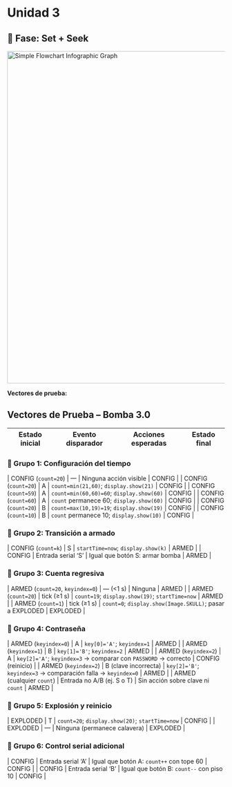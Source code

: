 # Unidad 3

## 🔎 Fase: Set + Seek


<img width="1024" height="768" alt="Simple Flowchart Infographic Graph" src="https://github.com/user-attachments/assets/53c4845f-6876-4813-88c5-32bb1040a894" />

**Vectores de prueba:**
## Vectores de Prueba – Bomba 3.0

| Estado inicial | Evento disparador | Acciones esperadas | Estado final |
|:--------------:|:-----------------:|:------------------:|:------------:|

### 🔹 Grupo 1: Configuración del tiempo
| CONFIG (`count=20`) | — | Ninguna acción visible | CONFIG |
| CONFIG (`count=20`) | A | `count=min(21,60)`; `display.show(21)` | CONFIG |
| CONFIG (`count=59`) | A | `count=min(60,60)=60`; `display.show(60)` | CONFIG |
| CONFIG (`count=60`) | A | `count` permanece 60; `display.show(60)` | CONFIG |
| CONFIG (`count=20`) | B | `count=max(10,19)=19`; `display.show(19)` | CONFIG |
| CONFIG (`count=10`) | B | `count` permanece 10; `display.show(10)` | CONFIG |

### 🔹 Grupo 2: Transición a armado
| CONFIG (`count=k`) | S | `startTime=now`; `display.show(k)` | ARMED |
| CONFIG | Entrada serial ‘S’ | Igual que botón S: armar bomba | ARMED |

### 🔹 Grupo 3: Cuenta regresiva
| ARMED (`count=20`, `keyindex=0`) | — (<1 s) | Ninguna | ARMED |
| ARMED (`count=20`) | tick (≥1 s) | `count=19`; `display.show(19)`; `startTime=now` | ARMED |
| ARMED (`count=1`) | tick (≥1 s) | `count=0`; `display.show(Image.SKULL)`; pasar a EXPLODED | EXPLODED |

### 🔹 Grupo 4: Contraseña
| ARMED (`keyindex=0`) | A | `key[0]='A'`; `keyindex=1` | ARMED |
| ARMED (`keyindex=1`) | B | `key[1]='B'`; `keyindex=2` | ARMED |
| ARMED (`keyindex=2`) | A | `key[2]='A'`; `keyindex=3` → comparar con `PASSWORD` → correcto | CONFIG (reinicio) |
| ARMED (`keyindex=2`) | B (clave incorrecta) | `key[2]='B'`; `keyindex=3` → comparación falla → `keyindex=0` | ARMED |
| ARMED (cualquier `count`) | Entrada no A/B (ej. S o T) | Sin acción sobre clave ni `count` | ARMED |

### 🔹 Grupo 5: Explosión y reinicio
| EXPLODED | T | `count=20`; `display.show(20)`; `startTime=now` | CONFIG |
| EXPLODED | — | Ninguna (permanece calavera) | EXPLODED |

### 🔹 Grupo 6: Control serial adicional
| CONFIG | Entrada serial ‘A’ | Igual que botón A: `count++` con tope 60 | CONFIG |
| CONFIG | Entrada serial ‘B’ | Igual que botón B: `count--` con piso 10 | CONFIG |
